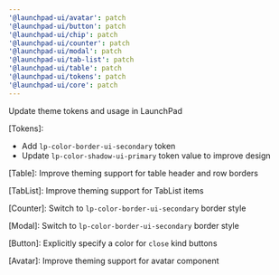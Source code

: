 ```yaml
---
'@launchpad-ui/avatar': patch
'@launchpad-ui/button': patch
'@launchpad-ui/chip': patch
'@launchpad-ui/counter': patch
'@launchpad-ui/modal': patch
'@launchpad-ui/tab-list': patch
'@launchpad-ui/table': patch
'@launchpad-ui/tokens': patch
'@launchpad-ui/core': patch
---
```


Update theme tokens and usage in LaunchPad

[Tokens]:

- Add `lp-color-border-ui-secondary` token
- Update `lp-color-shadow-ui-primary` token value to improve design

[Table]: Improve theming support for table header and row borders

[TabList]: Improve theming support for TabList items

[Counter]: Switch to `lp-color-border-ui-secondary` border style

[Modal]: Switch to `lp-color-border-ui-secondary` border style

[Button]: Explicitly specify a color for `close` kind buttons

[Avatar]: Improve theming support for avatar component
